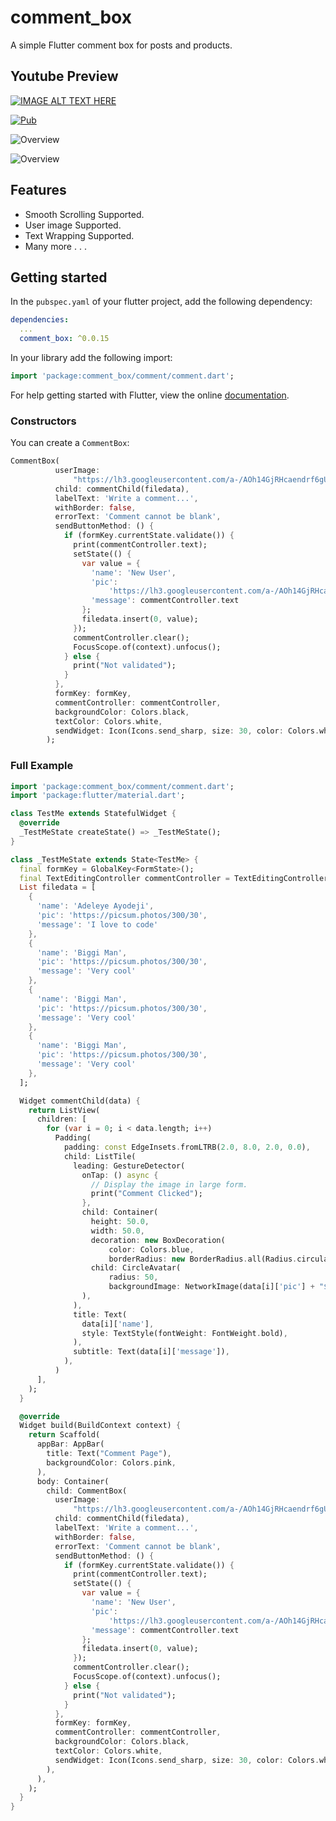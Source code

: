 # comment_box

A simple Flutter comment box for posts and products.

## Youtube Preview

[![IMAGE ALT TEXT HERE](https://img.youtube.com/vi/YOUTUBE_VIDEO_ID_HERE/0.jpg)](https://www.youtube.com/watch?v=YOUTUBE_VIDEO_ID_HERE)

[![Pub](https://img.shields.io/pub/v/flutter_slidable.svg)](https://pub.dev/packages/comment_box)

![Overview](https://github.com/adeleyeayodeji/comment_box/blob/main/Screenshot1.png)

![Overview](https://github.com/adeleyeayodeji/comment_box/blob/main/ezgif.com-gif-maker.gif)

## Features

- Smooth Scrolling Supported.
- User image Supported.
- Text Wrapping Supported.
- Many more . . .

## Getting started

In the `pubspec.yaml` of your flutter project, add the following dependency:

```yaml
dependencies:
  ...
  comment_box: ^0.0.15
```

In your library add the following import:

```dart
import 'package:comment_box/comment/comment.dart';
```

For help getting started with Flutter, view the online [documentation](https://flutter.io/).

### Constructors

You can create a `CommentBox`:

```dart
CommentBox(
          userImage:
              "https://lh3.googleusercontent.com/a-/AOh14GjRHcaendrf6gU5fPIVd8GIl1OgblrMMvGUoCBj4g=s400",
          child: commentChild(filedata),
          labelText: 'Write a comment...',
          withBorder: false,
          errorText: 'Comment cannot be blank',
          sendButtonMethod: () {
            if (formKey.currentState.validate()) {
              print(commentController.text);
              setState(() {
                var value = {
                  'name': 'New User',
                  'pic':
                      'https://lh3.googleusercontent.com/a-/AOh14GjRHcaendrf6gU5fPIVd8GIl1OgblrMMvGUoCBj4g=s400',
                  'message': commentController.text
                };
                filedata.insert(0, value);
              });
              commentController.clear();
              FocusScope.of(context).unfocus();
            } else {
              print("Not validated");
            }
          },
          formKey: formKey,
          commentController: commentController,
          backgroundColor: Colors.black,
          textColor: Colors.white,
          sendWidget: Icon(Icons.send_sharp, size: 30, color: Colors.white),
        );
```

### Full Example

```Dart
import 'package:comment_box/comment/comment.dart';
import 'package:flutter/material.dart';

class TestMe extends StatefulWidget {
  @override
  _TestMeState createState() => _TestMeState();
}

class _TestMeState extends State<TestMe> {
  final formKey = GlobalKey<FormState>();
  final TextEditingController commentController = TextEditingController();
  List filedata = [
    {
      'name': 'Adeleye Ayodeji',
      'pic': 'https://picsum.photos/300/30',
      'message': 'I love to code'
    },
    {
      'name': 'Biggi Man',
      'pic': 'https://picsum.photos/300/30',
      'message': 'Very cool'
    },
    {
      'name': 'Biggi Man',
      'pic': 'https://picsum.photos/300/30',
      'message': 'Very cool'
    },
    {
      'name': 'Biggi Man',
      'pic': 'https://picsum.photos/300/30',
      'message': 'Very cool'
    },
  ];

  Widget commentChild(data) {
    return ListView(
      children: [
        for (var i = 0; i < data.length; i++)
          Padding(
            padding: const EdgeInsets.fromLTRB(2.0, 8.0, 2.0, 0.0),
            child: ListTile(
              leading: GestureDetector(
                onTap: () async {
                  // Display the image in large form.
                  print("Comment Clicked");
                },
                child: Container(
                  height: 50.0,
                  width: 50.0,
                  decoration: new BoxDecoration(
                      color: Colors.blue,
                      borderRadius: new BorderRadius.all(Radius.circular(50))),
                  child: CircleAvatar(
                      radius: 50,
                      backgroundImage: NetworkImage(data[i]['pic'] + "$i")),
                ),
              ),
              title: Text(
                data[i]['name'],
                style: TextStyle(fontWeight: FontWeight.bold),
              ),
              subtitle: Text(data[i]['message']),
            ),
          )
      ],
    );
  }

  @override
  Widget build(BuildContext context) {
    return Scaffold(
      appBar: AppBar(
        title: Text("Comment Page"),
        backgroundColor: Colors.pink,
      ),
      body: Container(
        child: CommentBox(
          userImage:
              "https://lh3.googleusercontent.com/a-/AOh14GjRHcaendrf6gU5fPIVd8GIl1OgblrMMvGUoCBj4g=s400",
          child: commentChild(filedata),
          labelText: 'Write a comment...',
          withBorder: false,
          errorText: 'Comment cannot be blank',
          sendButtonMethod: () {
            if (formKey.currentState.validate()) {
              print(commentController.text);
              setState(() {
                var value = {
                  'name': 'New User',
                  'pic':
                      'https://lh3.googleusercontent.com/a-/AOh14GjRHcaendrf6gU5fPIVd8GIl1OgblrMMvGUoCBj4g=s400',
                  'message': commentController.text
                };
                filedata.insert(0, value);
              });
              commentController.clear();
              FocusScope.of(context).unfocus();
            } else {
              print("Not validated");
            }
          },
          formKey: formKey,
          commentController: commentController,
          backgroundColor: Colors.black,
          textColor: Colors.white,
          sendWidget: Icon(Icons.send_sharp, size: 30, color: Colors.white),
        ),
      ),
    );
  }
}

```
